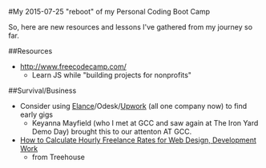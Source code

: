 #My 2015-07-25 "reboot" of my Personal Coding Boot Camp

So, here are new resources and lessons I've gathered from my journey so far.

##Resources
-  http://www.freecodecamp.com/
    +  Learn JS while "building projects for nonprofits"


##Survival/Business
-  Consider using [Elance](https://www.elance.com/q/find-work)/Odesk/[Upwork](https://www.upwork.com/i/job-categories/) (all one company now) to find early gigs
    +  Keyanna Mayfield (who I met at GCC and saw again at The Iron Yard Demo Day) brought this to our attenton AT GCC.
-  [How to Calculate Hourly Freelance Rates for Web Design, Development Work](http://blog.teamtreehouse.com/calculate-hourly-freelance-rates-web-design-development-work)
    +  from Treehouse